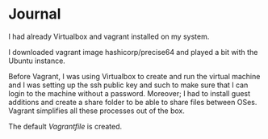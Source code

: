 # Journal

I had already Virtualbox and vagrant installed on my system.

I downloaded vagrant image hashicorp/precise64 and played a bit with the Ubuntu instance.

Before Vagrant, I was using Virtualbox to create and run the virtual machine and I was setting up the ssh public key and such to make sure that I can login to the machine without a password. Moreover; I had to install guest additions and create a share folder to be able to share files between OSes. Vagrant simplifies all these processes out of the box.  

The default *Vagrantfile* is created.